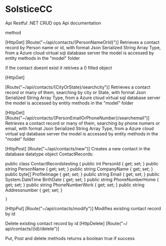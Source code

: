 # SolsticeCC
Api Restful .NET CRUD ops
Api documentation 

method 

[HttpGet]
[Route("~/api/contacts/{PersonNameOrId}")] 
Retrieves a contact record by Person name or id, with  format  Json Serialized String Array Type, from a Azure cloud virtual sql database server 
the model is accessed by entity methods in the "model" folder

if the contact doesnt exist it retrives a 0 filled object

[HttpGet]

[Route("~/api/contacts/{CityOrState}/searchcity")]
Retrieves a contact record or many of them, searching by city or State, with  format  Json Serialized String Array Type, from a Azure cloud virtual sql database server 
the model is accessed by entity methods in the "model" folder

[HttpGet]
[Route("~/api/contacts/{PersonEmailOrPhoneNumber}/searchemail")]
Retrieves a contact record or many of them, searching by phone numers  or email, with  format  Json Serialized String Array Type, from a Azure cloud virtual sql database server 
the model is accessed by entity methods in the "model" folder       


[HttpPost]
[Route("~/api/contacts/new")]
 Creates a new contact in the database
 datatype object ContactRecords:
 
  public class ContactRecordstesting
    {
        public int PersonId { get; set; }
        public string PersonName { get; set; }
        public string CompanyName { get; set; }
        public byte[] ProfileImage { get; set; }
        public string Email { get; set; }
        public System.DateTime BirthDate { get; set; }
        public string PhoneNumberHome { get; set; }
        public string PhoneNumberWork { get; set; }
        public string Addressnumber { get; set; }


    }
    

    
    
    
[HttpPut]
[Route("~/api/contacts/modify")]
Modifies existing contact record by id



Delete existing contact record by id
[HttpDelete]
[Route("~/ api/contacts/{id}/delete")]
    
Put, Post and delete methods returns a boolean true if success
    
    
    
